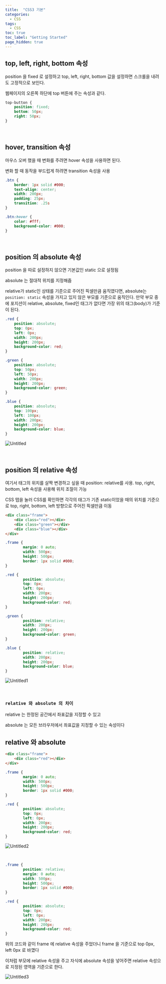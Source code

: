 ```yaml
---
title:  "CSS3 기본"
categories:
  - CSS
tags:
  - CSS
toc: true
toc_label: "Getting Started"
page_hidden: true
---
```


## top, left, right, bottom 속성

position 을 fixed 로 설정하고 top, left, right, bottom 값을 설정하면 스크롤을 내려도 고정적으로 보인다.

웹페이지의 오른쪽 하단에 top 버튼에 주는 속성과 같다.

```css
top-button {
	position: fixed;
	bottom: 50px;
	right: 50px;
}
```
<br>

## hover, transition 속성

마우스 오버 했을 때 변화를 주려면 hover 속성을 사용하면 된다.

변화 할 때 동작을 부드럽게 하려면 transition 속성을 사용

```css
.btn {
	border: 1px solid #000;
	text-align: center;
	width: 200px;
	padding: 25px;
	transition: .25s
}

.btn:hover {
	color: #fff;
	background-color: #000;
}
```

<br>

## position 의 absolute 속성

position 을 따로 설정하지 않으면 기본값인 static 으로 설정됨

absolute 는 절대적 위치를 지정해줌

relative가 static인 상태를 기준으로 주어진 픽셀만큼 움직였다면, absolute는 `position: static` 속성을 가지고 있지 않은 부모를 기준으로 움직인다. 만약 부모 중에 포지션이 relative, absolute, fixed인 태그가 없다면 가장 위의 태그(body)가 기준이 된다.

```css
.red {
	position: absolute;
	top: 0px;
	left: 0px;
	width: 200px;
	height: 200px;
	background-color: red;
}

.green {
	position: absolute;
	top: 50px;
	left: 50px;
	width: 200px;
	height: 200px;
	background-color: green;
}

.blue {
	position: absolute;
	top: 100px;
	left: 100px;
	width: 200px;
	height: 200px;
	background-color: blue;
}
```

![Untitled](https://user-images.githubusercontent.com/79130276/128955285-3cece71d-50a9-4168-a1d4-598776ee5b9e.png)


<br>

## position 의 relative 속성

여기서 태그의 위치를 살짝 변경하고 싶을 때 position: relative를 사용. top, right, bottom, left 속성을 사용해 위치 조절이 가능

CSS 탭을 눌러 CSS를 확인하면 각각의 태그가 기존 static이었을 때의 위치를 기준으로 top, right, bottom, left 방향으로 주어진 픽셀만큼 이동

```html
<div class="frame">
	<div class="red"></div>
	<div class="green"></div>
	<div class="blue"></div>
</div>
```

```css
.frame {
		margin: 0 auto;
		width: 500px;
		height: 500px;
		border: 1px solid #000;
}

.red {
		position: absolute;
		top: 0px;
		left: 0px;
		width: 200px;
		height: 200px;
		background-color: red;
}

.green {
		position: relative;
		width: 200px;
		height: 200px;
		background-color: green;
}

.blue {
		position: relative;
		width: 200px;
		height: 200px;
		background-color: blue;
}
```

![Untitled1](https://user-images.githubusercontent.com/79130276/128955337-8a554677-ff86-4857-896a-2857bc4c53a5.png)

<br>

### `relative 와 absolute 의 차이`

relative 는 한정된 공간에서 좌표값을 지정할 수 있고

absolute 는 모든 브라우저에서 좌표값을 지정할 수 있는 속성이다

## relative 와 absolute

```html
<div class="frame">
	<div class="red"></div>
</div>
```

```css
.frame {
		margin: 0 auto;
		width: 500px;
		height: 500px;
		border: 1px solid #000;
}

.red {
		position: absolute;
		top: 0px;
		left: 0px;
		width: 200px;
		height: 200px;
		background-color: red;
}
```

![Untitled2](https://user-images.githubusercontent.com/79130276/128955347-ab9b72b6-e7be-4cae-a704-82eb4cba2991.png)

<br>

```css
.frame {
		position: relative;
		margin: 0 auto;
		width: 500px;
		height: 500px;
		border: 1px solid #000;
}

.red {
		position: absolute;
		top: 0px;
		left: 0px;
		width: 200px;
		height: 200px;
		background-color: red;
}
```

위의 코드와 같이 frame 에 relative 속성을 주었더니 frame 을 기준으로 top 0px, left 0px 로 바꼈다

이처럼 부모에 relative 속성을 주고 자식에 absolute 속성을 넣어주면 relative 속성으로 지정된 영역을 기준으로 한다.

![Untitled3](https://user-images.githubusercontent.com/79130276/128955350-b698f41f-fb31-49e5-9ccb-9911ed0f73b5.png)
